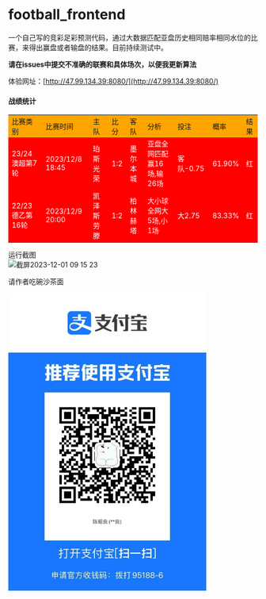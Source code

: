 # football_frontend


一个自己写的竞彩足彩预测代码，通过大数据匹配亚盘历史相同赔率相同水位的比赛，来得出赢盘或者输盘的结果。目前持续测试中。

**请在issues中提交不准确的联赛和具体场次，以便我更新算法**

体验网址：[http://47.99.134.39:8080/](http://47.99.134.39:8080/)

#### 战绩统计

<table>
    <tr style="background-color: orange">
        <td>比赛类别</td>
        <td>比赛时间</td>
        <td>主队</td>
        <td>比分</td>
        <td>客队</td>
        <td>分析</td>
        <td>投注</td>
        <td>概率</td>
        <td>结果</td>
    </tr>
    <tr style="background-color: red;color: white;">
        <td>23/24澳超第7轮</td>
        <td>2023/12/8 18:45</td>
        <td>珀斯光荣</td>
        <td>1:2</td>
        <td>墨尔本城</td>
        <td>亚盘全网匹配赢16场,输26场</td>
        <td>客队-0.75</td>
        <td>61.90%</td>
        <td>红</td>
    </tr>
    <tr style="background-color: red;color: white;">
        <td>22/23德乙第16轮</td>
        <td>2023/12/9 20:00</td>
        <td>凯泽斯劳滕</td>
        <td>1:2</td>
        <td>柏林赫塔</td>
        <td>大小球全网大5场,小1场</td>
        <td>大2.75</td>
        <td>83.33%</td>
        <td>红</td>
    </tr>
</table>

运行截图<br>
<img width="331" alt="截屏2023-12-01 09 15 23" src="https://github.com/czl0325/football_frontend/assets/2100549/9872603c-1b9d-4760-aa26-0d1d44c03091">

请作者吃碗沙茶面

<img width="400" height="600" src="./src/assets/images/alipay.jpg" alt="">
